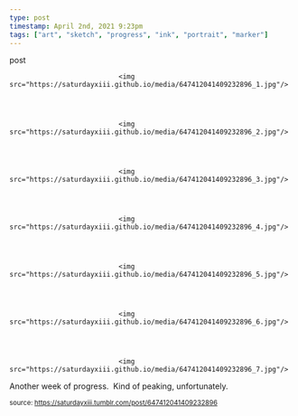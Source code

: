 ```yaml
---
type: post
timestamp: April 2nd, 2021 9:23pm
tags: ["art", "sketch", "progress", "ink", "portrait", "marker"]
---
```

post


                               <img src="https://saturdayxiii.github.io/media/647412041409232896_1.jpg"/>
                           

                                                                                                                           

                               <img src="https://saturdayxiii.github.io/media/647412041409232896_2.jpg"/>
                           

                                                                                                                           

                               <img src="https://saturdayxiii.github.io/media/647412041409232896_3.jpg"/>
                           

                                                                                                                           

                               <img src="https://saturdayxiii.github.io/media/647412041409232896_4.jpg"/>
                           

                                                                                                                           

                               <img src="https://saturdayxiii.github.io/media/647412041409232896_5.jpg"/>
                           

                                                                                                                           

                               <img src="https://saturdayxiii.github.io/media/647412041409232896_6.jpg"/>
                           

                                                                                                                           

                               <img src="https://saturdayxiii.github.io/media/647412041409232896_7.jpg"/>
                           

                                                                                                                      
Another week of progress.  Kind of peaking, unfortunately.<br/>
 
                                    
                
                
                
                
                                
<small>source: https://saturdayxiii.tumblr.com/post/647412041409232896</small>